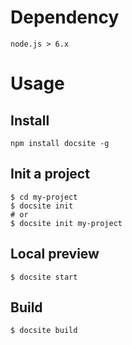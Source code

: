 # Dependency
```shell
node.js > 6.x
```
# Usage
## Install
```shell
npm install docsite -g
```

## Init a project

```shell
$ cd my-project
$ docsite init
# or
$ docsite init my-project
```

## Local preview
```shell
$ docsite start
```

## Build
```shell
$ docsite build
```
